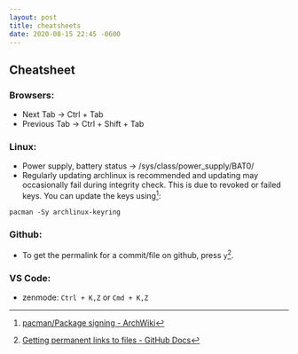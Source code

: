 ```yaml
---
layout: post
title: cheatsheets
date: 2020-08-15 22:45 -0600
---
```


## Cheatsheet

### Browsers:
- Next Tab -> Ctrl + Tab
- Previous Tab -> Ctrl + Shift + Tab

### Linux:
- Power supply, battery status -> /sys/class/power_supply/BAT0/
- Regularly updating archlinux is recommended and updating may occasionally fail during integrity check. This is due to revoked or failed keys. You can update the keys using[^1]:

```shell
pacman -Sy archlinux-keyring
```
 
### Github:
- To get the permalink for a commit/file on github, press `y`[^2].

### VS Code:
- zenmode: `Ctrl + K,Z` or  `Cmd + K,Z` 

[^1]: [pacman/Package signing - ArchWiki](https://wiki.archlinux.org/title/Pacman/Package_signing)
[^2]: [Getting permanent links to files - GitHub Docs](https://docs.github.com/en/repositories/working-with-files/using-files/getting-permanent-links-to-files)

